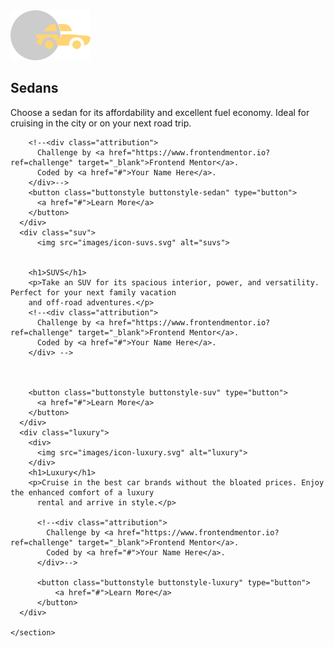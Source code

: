 <!DOCTYPE html>
<html lang="en">
<head>
  <meta charset="UTF-8">
  <meta name="viewport" content="width=device-width, initial-scale=1.0"> <!-- displays site properly based on user's device -->

  <link rel="icon" type="image/png" sizes="32x32" href="./images/favicon-32x32.png">
  <link rel="preconnect" href="https://fonts.googleapis.com">
  <link href="https://fonts.googleapis.com/css2?family=Big+Shoulders+Display:wght@700&display=swap" rel="stylesheet">
  <link rel="preconnect" href="https://fonts.googleapis.com">
  <link href="https://fonts.googleapis.com/css2?family=Big+Shoulders+Display:wght@700&family=Lexend+Deca&display=swap" rel="stylesheet">
  <link rel="stylesheet" href="cardstyle.css">

  
  <title>Frontend Mentor | 3-column preview card component</title>

  <!-- Feel free to remove these styles or customise in your own stylesheet 👍 -->
  <style>
    .attribution { font-size: 11px; text-align: center; }
    .attribution a { color: hsl(228, 45%, 44%); }
  </style>
</head>
<body>
    <section class="card-container">
      <div class="sedan">
        <div>
          <img src="images/icon-sedans.svg" alt="sedan">
        </div>
        <h1>Sedans</h1>
        <p>Choose a sedan for its affordability and excellent fuel economy. Ideal for cruising in the city 
        or on your next road trip.</p>
        
        <!--<div class="attribution">
          Challenge by <a href="https://www.frontendmentor.io?ref=challenge" target="_blank">Frontend Mentor</a>. 
          Coded by <a href="#">Your Name Here</a>.
        </div>-->
        <button class="buttonstyle buttonstyle-sedan" type="button">
          <a href="#">Learn More</a>   
        </button>  
      </div>  
      <div class="suv">
          <img src="images/icon-suvs.svg" alt="suvs">
    

        <h1>SUVS</h1>
        <p>Take an SUV for its spacious interior, power, and versatility. Perfect for your next family vacation 
        and off-road adventures.</p>
        <!--<div class="attribution">
          Challenge by <a href="https://www.frontendmentor.io?ref=challenge" target="_blank">Frontend Mentor</a>. 
          Coded by <a href="#">Your Name Here</a>.
        </div> -->
        


        <button class="buttonstyle buttonstyle-suv" type="button">
          <a href="#">Learn More</a>
        </button>  
      </div>  
      <div class="luxury">
        <div>
          <img src="images/icon-luxury.svg" alt="luxury">
        </div>
        <h1>Luxury</h1>
        <p>Cruise in the best car brands without the bloated prices. Enjoy the enhanced comfort of a luxury 
          rental and arrive in style.</p>

          <!--<div class="attribution">
            Challenge by <a href="https://www.frontendmentor.io?ref=challenge" target="_blank">Frontend Mentor</a>. 
            Coded by <a href="#">Your Name Here</a>.  
          </div>-->
        
          <button class="buttonstyle buttonstyle-luxury" type="button">
              <a href="#">Learn More</a>
          </button>
      </div>  
      
    </section>
  
  
  

   
  
  <!--<div class="attribution">
    Challenge by <a href="https://www.frontendmentor.io?ref=challenge" target="_blank">Frontend Mentor</a>. 
    Coded by <a href="#">Eric Kumasaka</a>.
  </div>-->
</body>
</html>
